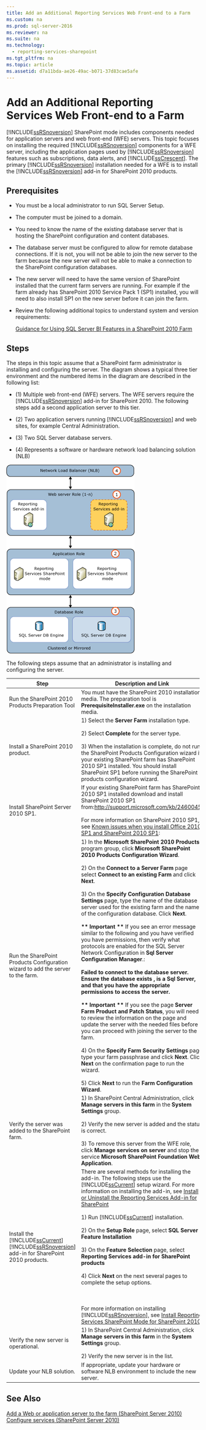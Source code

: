 ```yaml
---
title: Add an Additional Reporting Services Web Front-end to a Farm
ms.custom: na
ms.prod: sql-server-2016
ms.reviewer: na
ms.suite: na
ms.technology: 
  - reporting-services-sharepoint
ms.tgt_pltfrm: na
ms.topic: article
ms.assetid: d7a11bda-ae26-49ac-b071-37d83cae5afe
---
```

# Add an Additional Reporting Services Web Front-end to a Farm
  [!INCLUDE[ssRSnoversion](../../Token\Other/ssRSnoversion_md.md)] SharePoint mode includes components needed for application servers and web front\-end \(WFE\) servers. This topic focuses on installing the required [!INCLUDE[ssRSnoversion](../../Token\Other/ssRSnoversion_md.md)] components for a WFE server, including the application pages used by [!INCLUDE[ssRSnoversion](../../Token\Other/ssRSnoversion_md.md)] features such as subscriptions, data alerts, and [!INCLUDE[ssCrescent](../../Token\Other/ssCrescent_md.md)]. The primary [!INCLUDE[ssRSnoversion](../../Token\Other/ssRSnoversion_md.md)] installation needed for a WFE is to install the [!INCLUDE[ssRSnoversion](../../Token\Other/ssRSnoversion_md.md)] add\-in for SharePoint 2010 products.  
  
## Prerequisites  
  
-   You must be a local administrator to run SQL Server Setup.  
  
-   The computer must be joined to a domain.  
  
-   You need to know the name of the existing database server that is hosting the SharePoint configuration and content databases.  
  
-   The database server must be configured to allow for remote database connections.  If it is not, you will not be able to join the new server to the farm because the new server will not be able to make a connection to the SharePoint configuration databases.  
  
-   The new server will need to have the same version of SharePoint installed that the current farm servers are running. For example if the farm already has SharePoint 2010 Service Pack 1 \(SP1\) installed, you will need to also install SP1 on the new server before it can join the farm.  
  
-   Review the following additional topics to understand system and version requirements:  
  
     [Guidance for Using SQL Server BI Features in a SharePoint 2010 Farm](assetId:///5f9a94c4-854b-4577-a8b1-7142f19904e3)  
  
## Steps  
 The steps in this topic assume that a SharePoint farm administrator is installing and configuring the server. The diagram shows a typical three tier environment and the numbered items in the diagram are described in the following list:  
  
-   \(1\) Multiple web front\-end \(WFE\) servers. The WFE servers require the [!INCLUDE[ssRSnoversion](../../Token\Other/ssRSnoversion_md.md)] add\-in for SharePoint 2010. The following steps add a second application server to this tier.  
  
-   \(2\) Two application servers running [!INCLUDE[ssRSnoversion](../../Token\Other/ssRSnoversion_md.md)] and web sites, for example Central Administration.  
  
-   \(3\) Two SQL Server database servers.  
  
-   \(4\) Represents a software or hardware network load balancing solution \(NLB\)  
  
 ![Add SSRS to a new SharePoint WFE](../../Images\Image\ImageContaina/rs_SharePointScale_WFE.gif "rs_SharePointScale_WFE")  
  
 The following steps assume that an administrator is installing and configuring the server.  
  
|Step|Description and Link|  
|----------|--------------------------|  
|Run the SharePoint 2010 Products Preparation Tool|You must have the SharePoint 2010 installation media. The preparation tool is **PrerequisiteInstaller.exe** on the installation media.|  
|Install a SharePoint 2010 product.|1\) Select the **Server Farm** installation type.<br /><br /> 2\) Select **Complete** for the server type.<br /><br /> 3\) When the installation is complete, do not run the SharePoint Products Configuration wizard if your existing SharePoint farm has SharePoint 2010 SP1 installed. You should install SharePoint SP1 before running the SharePoint products configuration wizard.|  
|Install SharePoint Server 2010 SP1.|If your existing SharePoint farm has SharePoint 2010 SP1 installed download and install SharePoint 2010 SP1 from:[http:\/\/support.microsoft.com\/kb\/2460045](http://go.microsoft.com/fwlink/p/?linkID=219697).<br /><br /> For more information on SharePoint 2010 SP1, see [Known issues when you install Office 2010 SP1 and SharePoint 2010 SP1](http://support.microsoft.com/kb/2532126):|  
|Run the SharePoint Products Configuration wizard to add the server to the farm.|1\) In the **Microsoft SharePoint 2010 Products** program group, click **Microsoft SharePoint 2010 Products Configuration Wizard**.<br /><br /> 2\) On the **Connect to a Server Farm** page select **Connect to an existing Farm** and click **Next**.<br /><br /> 3\) On the **Specify Configuration Database Settings** page, type the name of the database server used for the existing farm and the name of the configuration database. Click **Next**.<br /><br /> **\*\* Important \*\*** If you see an error message similar to the following and you have verified you have permissions, then verify what protocols are enabled for the SQL Server Network Configuration in **Sql Server Configuration Manager**.:<br /><br /> **Failed to connect to the database server. Ensure the database exists , is a Sql Server, and that you have the appropriate permissions to access the server.**<br /><br /> **\*\* Important \*\*** If you see the page **Server Farm Product and Patch Status**, you will need to review the information on the page and update the server with the needed files before you can proceed with joining the server to the farm.<br /><br /> 4\) On the **Specify Farm Security Settings** page type your farm passphrase and click **Next**. Click **Next** on the confirmation page to run the wizard.<br /><br /> 5\) Click **Next** to run the **Farm Configuration Wizard**.|  
|Verify the server was added to the SharePoint farm.|1\) In SharePoint Central Administration, click **Manage servers in this farm** in the **System Settings** group.<br /><br /> 2\) Verify the new server is added and the status is correct.<br /><br /> 3\) To remove this server from the WFE role, click **Manage services on server** and stop the service **Microsoft SharePoint Foundation Web Application**.|  
|Install the [!INCLUDE[ssCurrent](../../Token\Other/ssCurrent_md.md)] [!INCLUDE[ssRSnoversion](../../Token\Other/ssRSnoversion_md.md)] add\-in for SharePoint 2010 products.|There are several methods for installing the add\-in. The following steps use the [!INCLUDE[ssCurrent](../../Token\Other/ssCurrent_md.md)] setup wizard. For more information on installing the add\-in, see [Install or Uninstall the Reporting Services Add-in for SharePoint](../../Topics\TopicNameNotContainA/Install-or-Uninstall-the-Reporting-Services-Add-in-for-SharePoint.md)<br /><br /> 1\) Run [!INCLUDE[ssCurrent](../../Token\Other/ssCurrent_md.md)] installation.<br /><br /> 2\) On the **Setup Role** page, select **SQL Server Feature Installation**<br /><br /> 3\) On the **Feature Selection** page, select **Reporting Services add\-in for SharePoint products**<br /><br /> 4\) Click **Next** on the next several pages to complete the setup options.<br /><br /> <br /><br /> For more information on installing [!INCLUDE[ssRSnoversion](../../Token\Other/ssRSnoversion_md.md)], see [Install Reporting Services SharePoint Mode for SharePoint 2010](assetId:///47efa72e-1735-4387-8485-f8994fb08c8c)|  
|Verify the new server is operational.|1\) In SharePoint Central Administration, click **Manage servers in this farm** in the **System Settings** group.<br /><br /> 2\) Verify the new server is in the list.|  
|Update your NLB solution.|If appropriate, update your hardware or software NLB environment to include the new server.|  
  
## See Also  
 [Add a Web or application server to the farm \(SharePoint Server 2010\)](http://technet.microsoft.com/library/bb218968.aspx?missingurl=%2fen-us%2flibrary%2fe1aeaddf-6ee4-43a9-82b7-db20b68c71db\(Office.14\))   
 [Configure services \(SharePoint Server 2010\)](http://technet.microsoft.com/library/ee794878.aspx)  
  
  